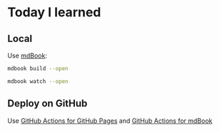 # Today I learned

## Local

Use [mdBook](https://github.com/rust-lang/mdBook):

```sh
mdbook build --open

mdbook watch --open
```

## Deploy on GitHub

Use [GitHub Actions for GitHub Pages](https://github.com/peaceiris/actions-gh-pages)
and [GitHub Actions for mdBook](https://www.youtube.com/watch?v=6Pj_AKbRD3E)
